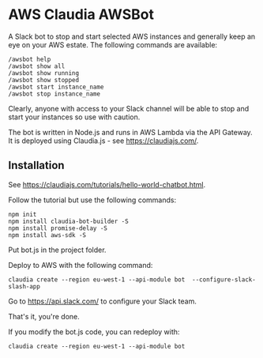 # AWS Claudia AWSBot
A Slack bot to stop and start selected AWS instances and generally keep
an eye on your AWS estate. The following commands are available:

    /awsbot help
    /awsbot show all
    /awsbot show running
    /awsbot show stopped
    /awsbot start instance_name
    /awsbot stop instance_name

Clearly, anyone with access to your Slack channel will be able to stop and
start your instances so use with caution.

The bot is written in Node.js and
runs in AWS Lambda via the API Gateway.
It is deployed  using Claudia.js - see
https://claudiajs.com/.

## Installation

See https://claudiajs.com/tutorials/hello-world-chatbot.html.


Follow the tutorial but use the following commands:

    npm init
    npm install claudia-bot-builder -S
    npm install promise-delay -S
    npm install aws-sdk -S

Put bot.js in the project folder.

Deploy to AWS with the following command:

    claudia create --region eu-west-1 --api-module bot  --configure-slack-slash-app

Go to https://api.slack.com/ to configure your Slack team.

That's it, you're done.

If you modify the bot.js code, you can redeploy with:

    claudia create --region eu-west-1 --api-module bot
